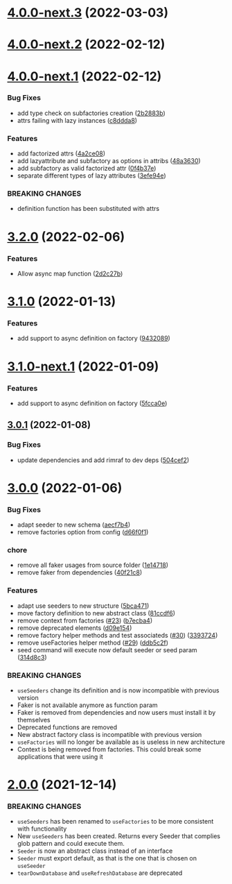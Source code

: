# [4.0.0-next.3](https://github.com/jorgebodega/typeorm-seeding/compare/v4.0.0-next.2...v4.0.0-next.3) (2022-03-03)

# [4.0.0-next.2](https://github.com/jorgebodega/typeorm-seeding/compare/v4.0.0-next.1...v4.0.0-next.2) (2022-02-12)

# [4.0.0-next.1](https://github.com/jorgebodega/typeorm-seeding/compare/v3.2.0...v4.0.0-next.1) (2022-02-12)


### Bug Fixes

* add type check on subfactories creation ([2b2883b](https://github.com/jorgebodega/typeorm-seeding/commit/2b2883b48ea08173a032b219266b1fece937e753))
* attrs failing with lazy instances ([c8ddda8](https://github.com/jorgebodega/typeorm-seeding/commit/c8ddda841f9e65d7081e419d2d2e662c6d6a78df))


### Features

* add factorized attrs ([4a2ce08](https://github.com/jorgebodega/typeorm-seeding/commit/4a2ce08e1be1d79df8f1c0450ba4b315ebca8c46))
* add lazyattribute and subfactory as options in attribs ([48a3630](https://github.com/jorgebodega/typeorm-seeding/commit/48a3630b8c606ff5189c05dc51908dc09f142184))
* add subfactory as valid factorized attr ([0f4b37e](https://github.com/jorgebodega/typeorm-seeding/commit/0f4b37e0f8c3e93aedbd109ddb8f33ac0127a2dc))
* separate different types of lazy attributes ([3efe94e](https://github.com/jorgebodega/typeorm-seeding/commit/3efe94ea140643ccb12dbf8858968a5866fd7577))


### BREAKING CHANGES

* definition function has been substituted with attrs

# [3.2.0](https://github.com/jorgebodega/typeorm-seeding/compare/v3.1.0...v3.2.0) (2022-02-06)


### Features

* Allow async map function ([2d2c27b](https://github.com/jorgebodega/typeorm-seeding/commit/2d2c27bfb6d208a4507169a9e9fa41e8e3680072))

# [3.1.0](https://github.com/jorgebodega/typeorm-seeding/compare/v3.0.1...v3.1.0) (2022-01-13)


### Features

* add support to async definition on factory ([9432089](https://github.com/jorgebodega/typeorm-seeding/commit/9432089394b027552c12dc0a1dcb5f706cb6c107))

# [3.1.0-next.1](https://github.com/jorgebodega/typeorm-seeding/compare/v3.0.1...v3.1.0-next.1) (2022-01-09)


### Features

* add support to async definition on factory ([5fcca0e](https://github.com/jorgebodega/typeorm-seeding/commit/5fcca0e8d2016c68fda18fe1b202739558b07466))

## [3.0.1](https://github.com/jorgebodega/typeorm-seeding/compare/v3.0.0...v3.0.1) (2022-01-08)


### Bug Fixes

* update dependencies and add rimraf to dev deps ([504cef2](https://github.com/jorgebodega/typeorm-seeding/commit/504cef2f94b1b8e2e47d6bfa6e0bb1e8325490e2))

# [3.0.0](https://github.com/jorgebodega/typeorm-seeding/compare/v2.0.0...v3.0.0) (2022-01-06)

### Bug Fixes

- adapt seeder to new schema ([aecf7b4](https://github.com/jorgebodega/typeorm-seeding/commit/aecf7b46d40221d00d11ae15d40e36bc8c3293c0))
- remove factories option from config ([d66f0f1](https://github.com/jorgebodega/typeorm-seeding/commit/d66f0f184479eeca3fde1b3c5438ee17223ffa2f))

### chore

- remove all faker usages from source folder ([1e14718](https://github.com/jorgebodega/typeorm-seeding/commit/1e1471829c4b707fa8f0c9cb44289438ea4a1f85))
- remove faker from dependencies ([40f21c8](https://github.com/jorgebodega/typeorm-seeding/commit/40f21c86d5bab714581821f80480f091a91b6cf6))

### Features

- adapt use seeders to new structure ([5bca471](https://github.com/jorgebodega/typeorm-seeding/commit/5bca471339a3f8ccdc461160eb3f6c7d551daeab))
- move factory definition to new abstract class ([81ccdf6](https://github.com/jorgebodega/typeorm-seeding/commit/81ccdf6d295c9d36b68c803dffc197c84605a53b))
- remove context from factories ([#23](https://github.com/jorgebodega/typeorm-seeding/issues/23)) ([b7ecba4](https://github.com/jorgebodega/typeorm-seeding/commit/b7ecba4d4064525cd4f02da783ef885a12af08a2))
- remove deprecated elements ([d09e154](https://github.com/jorgebodega/typeorm-seeding/commit/d09e15479cbb49214a81ef5ef49bef6f6adce3a4))
- remove factory helper methods and test associateds ([#30](https://github.com/jorgebodega/typeorm-seeding/issues/30)) ([3393724](https://github.com/jorgebodega/typeorm-seeding/commit/3393724fe85bb59437ea9b307768ac157d70ec19))
- remove useFactories helper method ([#29](https://github.com/jorgebodega/typeorm-seeding/issues/29)) ([ddb5c2f](https://github.com/jorgebodega/typeorm-seeding/commit/ddb5c2f6576bdcde72cabb876a43013aff303e01))
- seed command will execute now default seeder or seed param ([314d8c3](https://github.com/jorgebodega/typeorm-seeding/commit/314d8c30e3ec59cc02074a3846e5df773f337bc6))

### BREAKING CHANGES

- `useSeeders` change its definition and is now incompatible with previous version
- Faker is not available anymore as function param
- Faker is removed from dependencies and now users must install it by themselves
- Deprecated functions are removed
- New abstract factory class is incompatible with previous version
- `useFactories` will no longer be available as is useless in new architecture
- Context is being removed from factories. This could break some applications that were using it

# [2.0.0](https://github.com/jorgebodega/typeorm-seeding/compare/v1.6.2...v2.0.0) (2021-12-14)

### BREAKING CHANGES

- `useSeeders` has been renamed to `useFactories` to be more consistent with functionality
- New `useSeeders` has been created. Returns every Seeder that complies glob pattern and could execute them.
- `Seeder` is now an abstract class instead of an interface
- `Seeder` must export default, as that is the one that is chosen on `useSeeder`
- `tearDownDatabase` and `useRefreshDatabase` are deprecated
